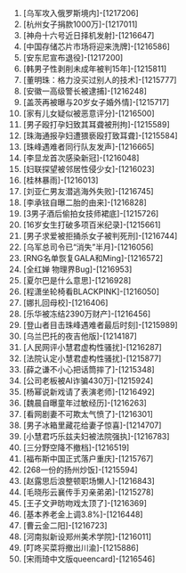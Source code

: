 
1. [乌军攻入俄罗斯境内]-[1217206]
1. [杭州女子捐款1000万]-[1217011]
1. [神舟十六号近日择机发射]-[1216647]
1. [中国存储芯片市场将迎来洗牌]-[1216586]
1. [安东尼宣布退役]-[1217200]
1. [韩男子性剥削未成年被判15年]-[1215811]
1. [董明珠：格力没买过别人的技术]-[1215777]
1. [安徽一高级警长被逮捕]-[1216248]
1. [盖茨再被曝与20岁女子婚外情]-[1215717]
1. [家有儿女疑似被恶意评分]-[1216500]
1. [男子殴打孕妇致其耳聋被刑拘]-[1215589]
1. [珠海通报孕妇遭猥亵殴打致耳聋]-[1215584]
1. [珠峰遇难者同行队友发声]-[1216665]
1. [李显龙首次感染新冠]-[1216048]
1. [妇联探望被邻居性侵少女]-[1216023]
1. [桂林暴雨]-[1216013]
1. [刘亚仁男友潜逃海外失败]-[1216745]
1. [李承铉自曝二胎的由来]-[1216828]
1. [3男子酒后偷拍女技师裙底]-[1215726]
1. [16岁女生打破多项百米纪录]-[1215661]
1. [男子求爱被拒捅杀女子被判死刑]-[1216744]
1. [乌军总司令已“消失”半月]-[1216056]
1. [RNG名单恢复GALA和Ming]-[1216572]
1. [全红婵 物理界Bug]-[1216953]
1. [夏尔巴是什么意思]-[1216928]
1. [程潇坐轮椅看BLACKPINK]-[1216050]
1. [娜扎回母校]-[1216406]
1. [乐华被冻结2390万财产]-[1216456]
1. [登山者目击珠峰遇难者最后时刻]-[1215989]
1. [乌兰巴托的夜吉他版]-[1214187]
1. [人民网评小慧君虚构性骚扰]-[1216287]
1. [法院认定小慧君虚构性骚扰]-[1215877]
1. [薛之谦不小心把话筒摔了]-[1215348]
1. [公司老板被AI诈骗430万]-[1215924]
1. [杨幂说新戏请了表演老师]-[1216492]
1. [魏晨自曝童年过敏经历]-[1216263]
1. [看网剧妻不可欺太气愤了]-[1216301]
1. [男子冰箱里藏花给妻子惊喜]-[1214707]
1. [小慧君巧乐兹夫妇被法院强执]-[1216783]
1. [三分野空降不撤档]-[1216519]
1. [福布斯中国正式落户重庆]-[1215767]
1. [268一份的扬州炒饭]-[1215594]
1. [赵露思后浪整顿职场懒人]-[1216843]
1. [毛晓彤云襄传手刃亲弟弟]-[1215278]
1. [王子文尹昉吻戏太顶了]-[1216369]
1. [基本养老金上调3.8%]-[1216448]
1. [曹云金二阳]-[1216723]
1. [河南拟新设郑州美术学院]-[1216011]
1. [叮咚买菜将撤出川渝]-[1215886]
1. [宋雨琦中文版queencard]-[1216546]